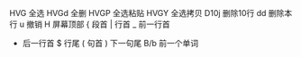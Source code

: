 HVG	全选
HVGd	全删
HVGP	全选粘贴
HVGY	全选拷贝
D10j	删除10行
dd	删除本行
u	撤销
H	屏幕顶部
{	段首
|	行首
_	前一行首
+	后一行首
$	行尾
(	句首
)	下一句尾
B/b	前一个单词


